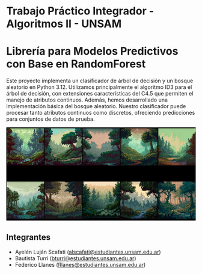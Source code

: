 # Trabajo Práctico Integrador - Algoritmos II - UNSAM

# Librería para Modelos Predictivos con Base en RandomForest

Este proyecto implementa un clasificador de árbol de decisión y un bosque aleatorio en Python 3.12. Utilizamos principalmente el algoritmo ID3 para el árbol de decisión, con extensiones características del C4.5 que permiten el manejo de atributos continuos. Además, hemos desarrollado una implementación básica del bosque aleatorio. Nuestro clasificador puede procesar tanto atributos continuos como discretos, ofreciendo predicciones para conjuntos de datos de prueba.

![Descripción de la imagen](RandomForest.png)

## Integrantes

- Ayelén Luján Scafati (alscafati@estudiantes.unsam.edu.ar)
- Bautista Turri (bturri@estudiantes.unsam.edu.ar)
- Federico Llanes (fllanes@estudiantes.unsam.edu.ar)
  
